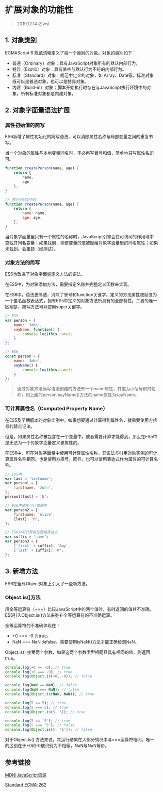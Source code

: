 # 扩展对象的功能性

> 2019.12.14 @wsl

## 1. 对象类别

ECMAScript 6 规范清晰定义了每一个类别的对象。对象的类别如下：

- 普通（Ordinary）对象：具有JavaScript对象所有的默认内部行为。
- 特异（Exotic）对象：具有某些与默认行为不符的内部行为。
- 标准（Standard）对象：规范中定义的对象，如 Array、Date等。标准对象既可以是普通对象，也可以是特异对象。
- 内建（Build-in）对象：脚本开始执行时存在与JavaScript执行环境中的对象，所有标准对象都是内建对象。

## 2. 对象字面量语法扩展

### 属性初始值的简写

ES6新增了属性初始化的简写语法，可以消除属性名称与局部变量之间的重复书写。

当一个对象的属性与本地变量同名时，不必再写冒号和值，简单地只写属性名即可。

```javascript
function createPerson(name, age) {
    return {
        name,
        age,
    };
}

// 等价于ES5中的
function createPerson(name, age) {
    return {
        name: name,
        age: age,
    };
}
```

当对象字面量里只有一个属性的名称时，JavaScript引擎会在可访问的作用域中查找其同名变量；如果找到，则该变量的值被赋给对象字面量里的同名属性；如果未找到，会报错（经测试）。

### 对象方法的简写

ES6也改进了对象字面量定义方法的语法。

在ES5中，为对象添加方法，需要指定名称并完整定义函数来实现。

在ES6中，语法更简洁，消除了冒号和function关键字。定义的方法属性被赋值为一个匿名函数表达式，拥有ES5中定义的对象方法所具有的全部特性。二者的唯一区别是，简写方法可以使用super关键字。

```javascript
// ES5
var person = {
    name: 'John',
    sayName: function() {
        console.log(this.name);
    }
};

// ES6
const person = {
    name: 'John',
    sayName() {
        console.log(this.name);
    }
};
```

> 通过对象方法简写语法创建的方法有一个name属性，其值为小括号前的名称，如上面的person.sayName()方法的name属性为sayName。

### 可计算属性名（Computed Property Name）

在ES5及早期版本的对象实例中，如果想要通过计算得到属性名，就需要使用方括号代替点记法。

但是，如果属性名称被包含在一个变量中，或者需要计算才能得到，那么在ES5中是无法为一个对象字面量定义该属性的。

在ES6中，可在对象字面量中使用可计算属性名称，其语法与引用对象实例的可计算属性名称相同，也是使用方括号。同样，也可以使用表达式作为属性的可计算名称。

```javascript
// ES5中
var last = 'lastname';
var person1 = {
    firstname: 'John',
};
person1[last] = 'N';

// ES6中使用可计算属性
var person2 = {
    firstname: 'Alice',
    [last]: 'M',
};

// ES6中可计算属性使用表达式
var suffix = 'name';
var person3 = {
    ['first' + suffix]: 'Amy',
    ['last' + suffix]: 'W',
};
```

## 3. 新增方法

ES6在全局Object对象上引入了一些新方法。

### Object.is()方法

用全等运算符（===）比较JavaScript中的两个值时，有时返回的值并不准确。ES6引入Object.is()方法来弥补全等运算符的不准确运算。

全等运算符的不准确体现在：

- +0 === -0 为true。
- NaN === NaN 为false。需要使用isNaN()方法才能正确检测NaN。

Object.is() 接受两个参数，如果这两个参数类型相同且具有相同的值，则返回true。

```javascript
console.log(+0 == -0); // true
console.log(+0 === -0); // true
console.log(Object.is(+0, -0)); // false

console.log(NaN == NaN); // false
console.log(NaN === NaN); // false
console.log(Object.is(NaN, NaN)); // true

console.log(5 == 5); // true
console.log(5 === 5); // true
console.log(Object.is(5, 5)); // true

console.log(5 == '5'); // true
console.log(5 === '5'); // false
console.log(Object.is(5, '5')); // false
```

对于Object.is() 方法来说，其运行结果在大部分情况中与===运算符相同，唯一的区别在于+0和-0被识别为不相等，NaN与NaN等价。



## 参考链接

[MDN|JavaScript资源](https://developer.mozilla.org/zh-CN/docs/Web/JavaScript/Language_Resources)

[Standard ECMA-262](https://www.ecma-international.org/publications/standards/Ecma-262.htm)

